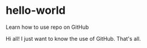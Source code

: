 # hello-world
Learn how to use repo on GitHub

Hi all! I just want to know the use of GitHub.
That's all.
